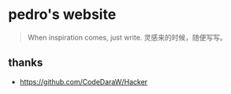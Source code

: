 # pedro's website

> When inspiration comes, just write.
> 灵感来的时候，随便写写。

## thanks

- https://github.com/CodeDaraW/Hacker
